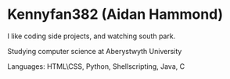 # Kennyfan382 (Aidan Hammond)

I like coding side projects, and watching south park.

Studying computer science at Aberystwyth University

Languages: HTML\CSS, Python, Shellscripting, Java, C
